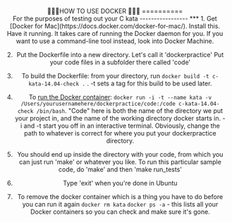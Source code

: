 <center>💖💖🐳HOW TO USE DOCKER 🐳💖💖
==========
<center>  For the purposes of testing out your C kata
-----------------
***
1. Get [Docker for Mac](https://docs.docker.com/docker-for-mac/). Install this. Have it running. It takes care of running the Docker daemon for you. If you want to use a command-line tool instead, look into Docker Machine.

2. Put the Dockerfile into a new directory. Let's call it 'dockerpractice' Put your code files in a subfolder there called 'code'

3. To build the Dockerfile: from your directory, run
`docker build -t c-kata-14.04-check .` . -t sets a tag for this build to be used later.

4. To [run the Docker container](https://docs.docker.com/engine/tutorials/dockerizing/):
`docker run -i -t --name kata -v /Users/yourusernamehere/dockerpractice/code:/code c-kata-14.04-check /bin/bash`. "Code" here is both the name of the directory we put your project in, and the name of the working directory docker starts in. -i and -t start you off in an interactive terminal. Obviously, change the path to whatever is correct for where you put your dockerpractice directory.

5. You should end up inside the directory
with your code, from which you can just run 'make' or whatever you like.  To run this particular sample code, do 'make' and then 'make run_tests'

5. Type 'exit' when you're done in Ubuntu

6. To remove the docker container which is a thing you have to do before you can run it again
  `docker rm kata`
  `docker ps -a` - this lists all your Docker containers so you can check and make sure it's gone.
